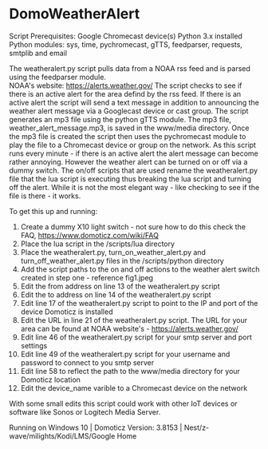 # DomoWeatherAlert

Script Prerequisites:
Google Chromecast device(s)
Python 3.x installed
Python modules: sys, time, pychromecast, gTTS, feedparser, requests, smtplib and email  

The weatheralert.py script pulls data from a NOAA  rss feed and is parsed using the feedparser module.  
NOAA's website:  https://alerts.weather.gov/
The script checks to see if there is an active alert for the area defind by the rss feed. 
If there is an active alert the script will send a text message in addition to announcing the weather alert message via a Googlecast device or cast group. 
The script generates an mp3 file using the python gTTS module.
The mp3 file, weather_alert_message.mp3, is saved in the www/media directory.
Once the mp3 file is created the script then uses the pychromecast module to play the file to a Chromecast device or group on the network.
As this script runs every minute - if there is an active alert the alert message can become rather annoying. However the weather alert can be turned on or off via a dummy switch.
The on/off scripts that are used rename the weatheralert.py file that the lua script is executing thus breaking the lua script and turning off the alert. 
While it is not the most elegant way - like checking to see if the file is there - it works.

To get this up and running:

1) Create a dummy X10 light switch - not sure how to do this check the FAQ, https://www.domoticz.com/wiki/FAQ  
2) Place the lua script in the /scripts/lua directory
3) Place the weatheralert.py, turn_on_weather_alert.py and turn_off_weather_alert.py files in the /scripts/python directory
4) Add the script paths to the on and off actions to the weather alert switch created in step one -  reference fig1.jpeg
5) Edit the from address on line 13 of the weatheralert.py script
6) Edit the to address on line 14 of the weatheralert.py script
7) Edit line 17 of the weatheralert.py script to point to the IP and port of the device Domoticz is installed
8) Edit the URL in line 21 of the weatheralert.py script. The URL for your area can be found at NOAA website's - https://alerts.weather.gov/
9) Edit line 46 of the weatheralert.py script for your smtp server and port settings
10) Edit line 49 of the weatheralert.py script for your username and password to connect to you smtp server
11) Edit line 58 to reflect the path to the www/media directory for your Domoticz location
12) Edit the device_name varible to a Chromecast device on the network

With some small edits this script could work with other IoT devices or software like Sonos or Logitech Media Server. 

Running on Windows 10 | Domoticz Version: 3.8153 | Nest/z-wave/milights/Kodi/LMS/Google Home
